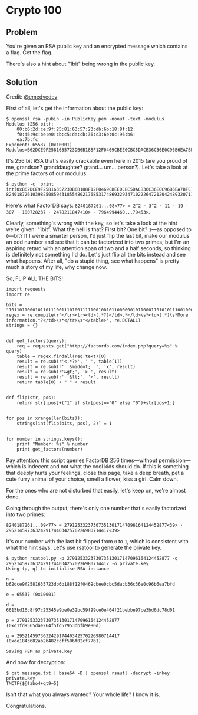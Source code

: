 # Crypto 100

## Problem

You're given an RSA public key and an encrypted message which contains a flag. Get the flag.

There's also a hint about "1bit" being wrong in the public key.

## Solution

Credit: [@emedvedev](https://github.com/emedvedev)

First of all, let's get the information about the public key:

```
$ openssl rsa -pubin -in PublicKey.pem -noout -text -modulus
Modulus (256 bit):
    00:b6:2d:ce:9f:25:81:63:57:23:db:6b:18:8f:12:
    f0:46:9c:be:e0:cb:c5:da:cb:36:c3:6e:0c:96:b6:
    ea:7b:fc
Exponent: 65537 (0x10001)
Modulus=B62DCE9F2581635723DB6B188F12F0469CBEE0CBC5DACB36C36E0C96B6EA7BFC
```

It's 256 bit RSA that's easily crackable even here in 2015 (are you proud of me, grandson? granddaughter? grand... um... person?). Let's take a look at the prime factors of our modulus:

```
$ python -c 'print int(0xB62DCE9F2581635723DB6B188F12F0469CBEE0CBC5DACB36C36E0C96B6EA7BFC)'
82401872610398250859431855480217685317486932934710222647212042489320711027708
```

Here's what FactorDB says: `8240187261...08<77> = 2^2 · 3^2 · 11 · 19 · 307 · 180728237 · 2478211847<10> · 7964994460...79<53>`.

Clearly, something's wrong with the key, so let's take a look at the hint we're given: "1bit". What the hell is that? First bit? One bit? `1`—as opposed to `0`—bit? If I were a smarter person, I'd just flip the last bit, make our modulus an odd number and see that it can be factorized into two primes, but I'm an aspiring retard with an attention span of two and a half seconds, so thinking is definitely not something I'd do. Let's just flip all the bits instead and see what happens. After all, "do a stupid thing, see what happens" is pretty much a story of my life, why change now.

So, FLIP ALL THE BITS!

```
import requests
import re

bits = "1011011000101101110011101001111100100101100000010110001101010111001000111101101101101011000110001000111100010010111100000100011010011100101111101110000011001011110001011101101011001011001101101100001101101110000011001001011010110110111010100111101111111100"
regex = re.compile(r'</tr><tr><td>(.*?)</td>.*</td>\s*<td>(.*)\s*More information.*?</td>\s*</tr>\s*</table>', re.DOTALL)
strings = {}


def get_factors(query):
    req = requests.get("http://factordb.com/index.php?query=%s" % query)
    table = regex.findall(req.text)[0]
    result = re.sub(r'<.*?>', ' ', table[1])
    result = re.sub(r'  &middot;  ', 'x', result)
    result = re.sub(r'&gt;', '> ', result)
    result = re.sub(r'  &lt;', '<', result)
    return table[0] + " " + result


def flip(str, pos):
    return str[:pos]+("1" if str[pos]=="0" else "0")+str[pos+1:]


for pos in xrange(len(bits)):
    strings[int(flip(bits, pos), 2)] = 1


for number in strings.keys():
    print "Number: %s" % number
    print get_factors(number)
```

Pay attention: this script queries FactorDB 256 times—without permission—which is indecent and not what the cool kids should do. If this is something that deeply hurts your feelings, close this page, take a deep breath, pet a cute furry animal of your choice, smell a flower, kiss a girl. Calm down.

For the ones who are not disturbed that easily, let's keep on, we're almost done.

Going through the output, there's only one number that's easily factorized into two primes:

```
8240187261...09<77> = 279125332373073513017147096164124452877<39> · 295214597363242917440342570226980714417<39>
```

It's our number with the last bit flipped from `0` to `1`, which is consistent with what the hint says. Let's use [rsatool](https://github.com/ius/rsatool) to generate the private key.

```
$ python rsatool.py -p 279125332373073513017147096164124452877 -q 295214597363242917440342570226980714417 -o private.key
Using (p, q) to initialise RSA instance

n =
b62dce9f2581635723db6b188f12f0469cbee0cbc5dacb36c36e0c96b6ea7bfd

e = 65537 (0x10001)

d =
6615bd16c8f97c25345e9be0a32bc59f99ce0e404f21bebbe97ce3bd6dc78d01

p = 279125332373073513017147096164124452877 (0xd1fd9565dae264f5fd57953dbfb9e80d)

q = 295214597363242917440342570226980714417 (0xde1843682ab2b482ccff506f02cf77b1)

Saving PEM as private.key
```

And now for decryption:

```
$ cat message.txt | base64 -D | openssl rsautl -decrypt -inkey private.key
TMCTF{$@!zbo4+qt9=5}
```

Isn't that what you always wanted? Your whole life? I know it is.

Congratulations.
